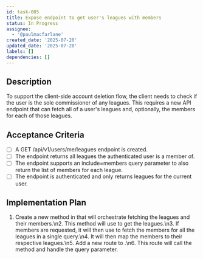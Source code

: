```yaml
---
id: task-005
title: Expose endpoint to get user's leagues with members
status: In Progress
assignee:
  - '@paulmacfarlane'
created_date: '2025-07-20'
updated_date: '2025-07-20'
labels: []
dependencies: []
---
```


## Description

To support the client-side account deletion flow, the client needs to check if the user is the sole commissioner of any leagues. This requires a new API endpoint that can fetch all of a user's leagues and, optionally, the members for each of those leagues.

## Acceptance Criteria

- [ ] A GET /api/v1/users/me/leagues endpoint is created.
- [ ] The endpoint returns all leagues the authenticated user is a member of.
- [ ] The endpoint supports an include=members query parameter to also return the list of members for each league.
- [ ] The endpoint is authenticated and only returns leagues for the current user.

## Implementation Plan

1. Create a new  method in  that will orchestrate fetching the leagues and their members.\n2. This method will use  to get the leagues.\n3. If members are requested, it will then use  to fetch the members for all the leagues in a single query.\n4. It will then map the members to their respective leagues.\n5. Add a new  route to .\n6. This route will call the  method and handle the  query parameter.
